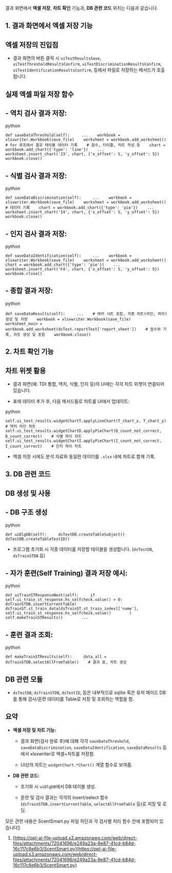 결과 화면에서 **엑셀 저장**, **차트 확인** 기능과, **DB 관련 코드** 위치는 다음과 같습니다.

## 1. 결과 화면에서 엑셀 저장 기능

## 엑셀 저장의 진입점

- 결과 화면의 버튼 클릭 시 `uiTestResultsSave`, `uiTestThresholdResultsConfirm`, `uiTestDiscriminationResultsConfirm`, `uiTestIdentificationResultsConfirm`, 등에서 파일로 저장하는 메서드가 호출됩니다.
    

## 실제 엑셀 파일 저장 함수

## - 역치 검사 결과 저장:

python

`def saveDataThreshold(self):     ...    workbook = xlsxwriter.Workbook(save_file)    worksheet = workbook.add_worksheet()    # for 루프에서 결과 테이블 데이터 기록    # 점수, 타이틀, 차트 작성 등    chart = workbook.add_chart({'type': 'line'})    ...    worksheet.insert_chart('J3', chart, {'x_offset': 5, 'y_offset': 5})    workbook.close()`

## - 식별 검사 결과 저장:

python

`def saveDataDiscrimination(self):     ...    workbook = xlsxwriter.Workbook(save_file)    worksheet = workbook.add_worksheet()    # 데이터 기록    chart = workbook.add_chart({'type': 'pie'})    ...    worksheet.insert_chart('I4', chart, {'x_offset': 5, 'y_offset': 5})    workbook.close()`

## - 인지 검사 결과 저장:

python

`def saveDataIdentification(self):     ...    workbook = xlsxwriter.Workbook(save_file)    worksheet = workbook.add_worksheet()    chart = workbook.add_chart({'type': 'pie'})    ...    worksheet.insert_chart('F4', chart, {'x_offset': 5, 'y_offset': 5})    workbook.close()`

## - 종합 결과 저장:

python

`def saveDataResults(self):     ...    # 여러 시트 포함, 각종 차트(라인, 파이) 생성 및 저장    workbook = xlsxwriter.Workbook(save_file)    worksheet_main = workbook.add_worksheet(dsText.reportText['report_sheet'])    # 점수와 기록, 차트 생성 및 포함    workbook.close()`

## 2. 차트 확인 기능

## 차트 위젯 활용

- 결과 화면(예: TDI 통합, 역치, 식별, 인지 등)의 UI에는 각각 차트 위젯이 연결되어 있습니다.
    
- 표에 데이터 추가 후, 다음 메서드들로 차트를 UI에서 업데이트:
    

python

`self.ui_test_results.widgetChartT.applyLineChart(T_chart_x, T_chart_y)    # 역치 라인 차트 self.ui_test_results.widgetChartD.applyPieChart(D_count_not_correct, D_count_correct)    # 식별 파이 차트 self.ui_test_results.widgetChartI.applyPieChart(I_count_not_correct, I_count_correct)    # 인지 파이 차트`

- 엑셀 저장 시에도 분석 자료와 동일한 데이터를 `.xlsx` 내에 차트로 함께 기록.
    

## 3. DB 관련 코드

## DB 생성 및 사용

## - DB 구조 생성

python

`def uiDlgDB(self):     dsTestDB.createTableSubject()    dsTestDB.createTableTestID()`

- 프로그램 초기화 시 각종 데이터를 저장할 테이블을 생성합니다. (`dsTestDB`, `dsTrainSTDB` 등)
    

## - 자가 훈련(Self Training) 결과 저장 예시:

python

`def uiTrainSTResponseNext(self):     if self.ui_train_st_response.hs_selfcheck.value() > 0:        dsTrainSTDB.insertCurrentTable(            dsTrainST.st_train_data[dsTrainST.st_train_index]['name'],            self.ui_train_st_response.hs_selfcheck.value()        )        self.makeTrainSTResults()        ...`

## - 훈련 결과 조회:

python

`def makeTrainSTResults(self):     data_all = dsTrainSTDB.selectAllFromTable()    # 결과 표, 차트 생성`

## DB 관련 모듈

- `dsTestDB`, `dsTrainSTDB`, `dsTestID`, 등은 내부적으로 sqlite 혹은 유저 메이드 DB를 통해 검사/훈련 데이터를 Table로 저장 및 조회하는 역할을 함.
    

## 요약

- **엑셀 저장 및 차트 기능:**
    
    - 결과 화면(검사 완료 후)에 대해 각각 `saveDataThreshold`, `saveDataDiscrimination`, `saveDataIdentification`, `saveDataResults` 등에서 xlsxwriter로 엑셀+차트를 저장함.
        
    - UI상의 차트는 `widgetChart.*Chart()` 계열 함수로 보여줌.
        
- **DB 관련 코드:**
    
    - 초기화 시 `uiDlgDB`에서 DB 테이블 생성.
        
    - 훈련 및 검사 결과는 각각의 insert/select 함수(`dsTrainSTDB.insertCurrentTable`, `selectAllFromTable` 등)로 저장 및 로딩.
        

모든 관련 내용은 ScentSmart.py 파일 하단과 각 검사별 처리 함수 안에 포함되어 있습니다[1](https://ppl-ai-file-upload.s3.amazonaws.com/web/direct-files/attachments/72041696/e249a23a-8e87-41cd-b84d-16c117c8e6b3/ScentSmart.py).

1. [https://ppl-ai-file-upload.s3.amazonaws.com/web/direct-files/attachments/72041696/e249a23a-8e87-41cd-b84d-16c117c8e6b3/ScentSmart.py](https://ppl-ai-file-upload.s3.amazonaws.com/web/direct-files/attachments/72041696/e249a23a-8e87-41cd-b84d-16c117c8e6b3/ScentSmart.py)